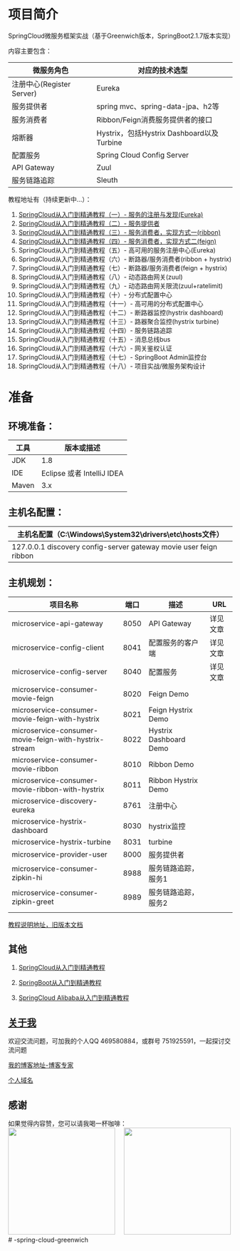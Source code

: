 # 项目简介

SpringCloud微服务框架实战（基于Greenwich版本，SpringBoot2.1.7版本实现）

内容主要包含：

| 微服务角色                 | 对应的技术选型                              |
| --------------------- | ------------------------------------ |
| 注册中心(Register Server) | Eureka                               |
| 服务提供者                 | spring mvc、spring-data-jpa、h2等       |
| 服务消费者                 | Ribbon/Feign消费服务提供者的接口               |
| 熔断器                   | Hystrix，包括Hystrix Dashboard以及Turbine |
| 配置服务                  | Spring Cloud Config Server           |
| API Gateway           | Zuul                                 |
| 服务链路追踪           | Sleuth                                 |

教程地址有（持续更新中...）：

1. [SpringCloud从入门到精通教程（一）- 服务的注册与发现(Eureka)](https://hemin.blog.csdn.net/article/details/107317235)
2. [SpringCloud从入门到精通教程（二）- 服务提供者](https://hemin.blog.csdn.net/article/details/107319172)
3. [SpringCloud从入门到精通教程（三）- 服务消费者，实现方式一(ribbon)](https://hemin.blog.csdn.net/article/details/107320219)
4. [SpringCloud从入门到精通教程（四）- 服务消费者，实现方式二(feign)](https://hemin.blog.csdn.net/article/details/107320748)
5. SpringCloud从入门到精通教程（五）- 高可用的服务注册中心(Eureka)
6. SpringCloud从入门到精通教程（六）- 断路器/服务消费者(ribbon + hystrix)
7. SpringCloud从入门到精通教程（七）- 断路器/服务消费者(feign + hystrix)
8. SpringCloud从入门到精通教程（八）- 动态路由网关(zuul)
9. SpringCloud从入门到精通教程（九）- 动态路由网关限流(zuul+ratelimit)
10. SpringCloud从入门到精通教程（十）- 分布式配置中心
11. SpringCloud从入门到精通教程（十一）- 高可用的分布式配置中心
12. SpringCloud从入门到精通教程（十二）- 断路器监控(hystrix dashboard)
13. SpringCloud从入门到精通教程（十三）- 路器聚合监控(hystrix turbine)
14. SpringCloud从入门到精通教程（十四）- 服务链路追踪
15. SpringCloud从入门到精通教程（十五）- 消息总线bus
16. SpringCloud从入门到精通教程（十六）- 网关鉴权认证
17. SpringCloud从入门到精通教程（十七）- SpringBoot Admin监控台
18. SpringCloud从入门到精通教程（十八）- 项目实战/微服务架构设计

# 准备

## 环境准备：

| 工具    | 版本或描述                |
| ----- | -------------------- |
| JDK   | 1.8                  |
| IDE   | Eclipse 或者 IntelliJ IDEA |
| Maven | 3.x                  |

## 主机名配置：

| 主机名配置（C:\Windows\System32\drivers\etc\hosts文件） |
| ---------------------------------------- |
| 127.0.0.1 discovery config-server gateway movie user feign ribbon |

## 主机规划：

| 项目名称                                     | 端口   | 描述                     | URL             |
| ---------------------------------------- | ---- | ---------------------- | --------------- |
| microservice-api-gateway                 | 8050 | API Gateway            | 详见文章            |
| microservice-config-client               | 8041 | 配置服务的客户端               | 详见文章            |
| microservice-config-server               | 8040 | 配置服务                   | 详见文章            |
| microservice-consumer-movie-feign        | 8020 | Feign Demo             |         |
| microservice-consumer-movie-feign-with-hystrix | 8021 | Feign Hystrix Demo     |        |
| microservice-consumer-movie-feign-with-hystrix-stream | 8022 | Hystrix Dashboard Demo |        |
| microservice-consumer-movie-ribbon       | 8010 | Ribbon Demo            |        |
| microservice-consumer-movie-ribbon-with-hystrix | 8011 | Ribbon Hystrix Demo    |      |
| microservice-discovery-eureka            | 8761 | 注册中心                   |                |
| microservice-hystrix-dashboard           | 8030 | hystrix监控              |  |
| microservice-hystrix-turbine             | 8031 | turbine                |  |
| microservice-provider-user               | 8000 | 服务提供者                  |              |
| microservice-consumer-zipkin-hi               | 8988 | 服务链路追踪，服务1                 |              |
| microservice-consumer-zipkin-greet            | 8989 | 服务链路追踪，服务2                 |              |
|                                          |      |                        |                 |

[教程说明地址，旧版本文档](https://github.com/hemin1003/spring-cloud-book)

## 其他

1. [SpringCloud从入门到精通教程](https://blog.csdn.net/hemin1003/article/details/82043611)

2. [SpringBoot从入门到精通教程](https://blog.csdn.net/hemin1003/article/details/82038244)

3. [SpringCloud Alibaba从入门到精通教程](https://blog.csdn.net/hemin1003/article/details/82043611)

## [关于我](http://heminit.com/about/)

欢迎交流问题，可加我的个人QQ 469580884，或群号 751925591，一起探讨交流问题

[我的博客地址-博客专家](http://blog.csdn.net/hemin1003)

[个人域名](http://heminit.com)

## 感谢
如果觉得内容赞，您可以请我喝一杯咖啡：
<br/>
<img src="http://cdn.popstar.toponegames.mobi/img/wechat.jpeg" width="240px" height="240px" />&nbsp;&nbsp;&nbsp;&nbsp;
<img src="http://cdn.popstar.toponegames.mobi/img/alipay.jpeg" width="240px" height="240px" /># -spring-cloud-greenwich
